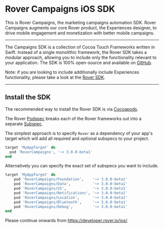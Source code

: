 # Rover Campaigns iOS SDK

This is Rover Campaigns, the marketing campaigns automation SDK.  Rover Campaigns augments our core Rover product, the Experiences designer, to drive mobile engagement and monetization with better mobile campaigns.

<hr />

The Campaigns SDK is a collection of Cocoa Touch Frameworks written in Swift. Instead of a single monolithic framework, the Rover SDK takes a modular approach, allowing you to include only the functionality relevant to your application. The SDK is 100% open-source and available on [GitHub](https://github.com/RoverPlatform/rover-ios).

Note: if you are looking to include additionally include Experiences functionality, please take a look at the [Rover SDK](https://github.com/RoverPlatform/rover-ios).

---

## Install the SDK

The recommended way to install the Rover SDK is via [Cocoapods](http://cocoapods.org/).

The Rover [Podspec](https://guides.cocoapods.org/syntax/podspec.html) breaks each of the Rover frameworks out into a separate [Subspec](https://guides.cocoapods.org/syntax/podspec.html#group_subspecs).

The simplest approach is to specify `Rover` as a dependency of your app's target which will add all required and optional subspecs to your project.

```ruby
target 'MyAppTarget' do
  pod 'RoverCampaigns', '~> 3.0.0-beta1'
end
```

Alternatively you can specify the exact set of subspecs you want to include.

```ruby
target 'MyAppTarget' do
    pod 'RoverCampaigns/Foundation',    '~> 3.0.0-beta1'
    pod 'RoverCampaigns/Data',          '~> 3.0.0-beta1'
    pod 'RoverCampaigns/UI',            '~> 3.0.0-beta1'
    pod 'RoverCampaigns/Notifications', '~> 3.0.0-beta1'
    pod 'RoverCampaigns/Location',      '~> 3.0.0-beta1'
    pod 'RoverCampaigns/Bluetooth',     '~> 3.0.0-beta1'
    pod 'RoverCampaigns/Debug',         '~> 3.0.0-beta1'
end
```

Please continue onwards from https://developer.rover.io/ios/.
